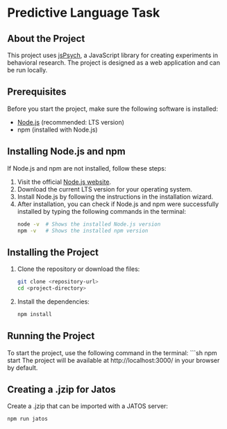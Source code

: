 # Predictive Language Task

## About the Project

This project uses [jsPsych](https://www.jspsych.org/), a JavaScript library for creating experiments in behavioral research. The project is designed as a web application and can be run locally.

## Prerequisites

Before you start the project, make sure the following software is installed:

- [Node.js](https://nodejs.org/) (recommended: LTS version)
- npm (installed with Node.js)

## Installing Node.js and npm

If Node.js and npm are not installed, follow these steps:

1. Visit the official [Node.js website](https://nodejs.org/).
2. Download the current LTS version for your operating system.
3. Install Node.js by following the instructions in the installation wizard.
4. After installation, you can check if Node.js and npm were successfully installed by typing the following commands in the terminal:
   ```sh
   node -v  # Shows the installed Node.js version
   npm -v   # Shows the installed npm version

## Installing the Project
1. Clone the repository or download the files:
    ```sh
    git clone <repository-url>
    cd <project-directory>
2. Install the dependencies:
    ```sh
    npm install

## Running the Project
To start the project, use the following command in the terminal:
    ```sh
    npm start
The project will be available at http://localhost:3000/ in your browser by default.

## Creating a .jzip for Jatos
Create a .jzip that can be imported with a JATOS server:
```sh
npm run jatos



